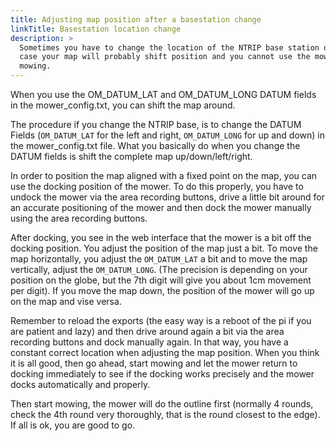```yaml
---
title: Adjusting map position after a basestation change
linkTitle: Basestation location change
description: >
  Sometimes you have to change the location of the NTRIP base station or you change to another NTRIP provider. In that
  case your map will probably shift position and you cannot use the mower anymore because it will not be accurate when
  mowing.
---
```



When you use the OM_DATUM_LAT and OM_DATUM_LONG DATUM fields in the mower_config.txt, you can shift the map around.

The procedure if you change the NTRIP base, is to change the DATUM Fields (`OM_DATUM_LAT` for the left and right,
`OM_DATUM_LONG` for up and down) in the mower_config.txt file. What you basically do when you change the DATUM fields is
shift the complete map up/down/left/right.

In order to position the map aligned with a fixed point on the map, you can use the docking position of the mower. To do
this properly, you have to undock the mower via the area recording buttons, drive a little bit around for an accurate
positioning of the mower and then dock the mower manually using the area recording buttons.

After docking, you see in the web interface that the mower is a bit off the docking position. You adjust the position of
the map just a bit. To move the map horizontally, you adjust the `OM_DATUM_LAT` a bit and to move the map vertically,
adjust the `OM_DATUM_LONG`.  (The precision is depending on your position on the globe, but the 7th digit will give you
about 1cm movement per digit). If you move the map down, the position of the mower will go up on the map and vise versa.

Remember to reload the exports (the easy way is a reboot of the pi if you are patient and lazy) and then drive around
again a bit via the area recording buttons and dock manually again. In that way, you have a constant correct location
when adjusting the map position. When you think it is all good, then go ahead, start mowing and let the mower return to
docking immediately to see if the docking works precisely and the mower docks automatically and properly.

Then start mowing, the mower will do the outline first (normally 4 rounds, check the 4th round very thoroughly, that is
the round closest to the edge). If all is ok, you are good to go.
